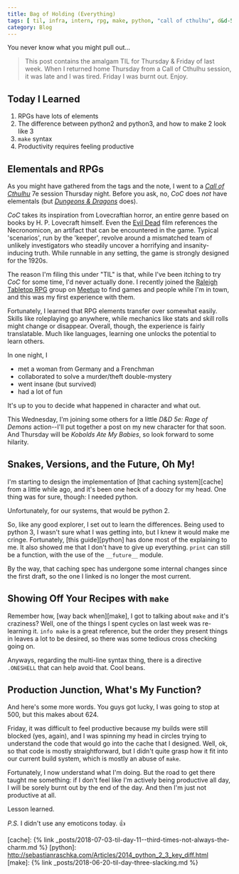 ```yaml
---
title: Bag of Holding (Everything)
tags: [ til, infra, intern, rpg, make, python, "call of cthulhu", d&d-5e ]
category: Blog
---
```


You never know what you might pull out…

> This post contains the amalgam TIL for Thursday & Friday of last week. When I
> returned home Thursday from a Call of Cthulhu session, it was late and I was
> tired. Friday I was burnt out. Enjoy.

## Today I Learned

1. RPGs have lots of elements
2. The difference between python2 and python3, and how to make 2 look like 3
3. `make` syntax
4. Productivity requires feeling productive

## Elementals and RPGs

As you might have gathered from the tags and the note, I went to a _[Call of
Cthulhu][]_ 7e session Thursday night. Before you ask, no, _CoC_ does *not* have
elementals (but _[Dungeons & Dragons][]_ does).

_CoC_ takes its inspiration from Lovecraftian horror, an entire genre based on
books by H. P. Lovecraft himself. Even the [Evil Dead][] film references the
Necronomicon, an artifact that can be encountered in the game. Typical
'scenarios', run by the 'keeper', revolve around a mismatched team of unlikely
investigators who steadily uncover a horrifying and insanity-inducing truth.
While runnable in any setting, the game is strongly designed for the 1920s.

The reason I'm filing this under "TIL" is that, while I've been itching to try
_CoC_ for some time, I'd never actually done. I recently joined the [Raleigh
Tabletop RPG][] group on [Meetup][] to find games and people while I'm in town,
and this was my first experience with them.

Fortunately, I learned that RPG elements transfer over somewhat easily. Skills
like roleplaying go anywhere, while mechanics like stats and skill rolls might
change or disappear. Overall, though, the experience is fairly translatable.
Much like languages, learning one unlocks the potential to learn others.

In one night, I
- met a woman from Germany and a Frenchman
- collaborated to solve a murder/theft double-mystery
- went insane (but survived)
- had a lot of fun

It's up to you to decide what happened in character and what out.

This Wednesday, I'm joining some others for a little _D&D 5e: Rage of Demons_
action--I'll put together a post on my new character for that soon. And Thursday
will be _Kobolds Ate My Babies_, so look forward to some hilarity.

## Snakes, Versions, and the Future, Oh My!

I'm starting to design the implementation of [that caching system][cache] from a
little while ago, and it's been one heck of a doozy for my head. One thing was
for sure, though: I needed python.

Unfortunately, for our systems, that would be python 2.

So, like any good explorer, I set out to learn the differences. Being used to
python 3, I wasn't sure what I was getting into, but I knew it would make me
cringe. Fortunately, [this guide][python] has done most of the explaining to me.
It also showed me that I don't have to give up everything. `print` can still be
a function, with the use of the `__future__` module.

By the way, that caching spec has undergone some internal changes since the
first draft, so the one I linked is no longer the most current.

## Showing Off Your Recipes with `make`

Remember how, [way back when][make], I got to talking about `make` and it's
craziness? Well, one of the things I spent cycles on last week was re-learning
it. `info make` is a great reference, but the order they present things in
leaves a lot to be desired, so there was some tedious cross checking going on.

Anyways, regarding the multi-line syntax thing, there is a directive `.ONESHELL`
that can help avoid that. Cool beans.

## Production Junction, What's My Function?

And here's some more words. You guys got lucky, I was going to stop at 500, but
this makes about 624.

Friday, it was difficult to feel productive because my builds were still blocked
(yes, again), and I was spinning my head in circles trying to understand the
code that would go into the cache that I designed. Well, ok, so that code is
mostly straightforward, but I didn't quite grasp how it fit into our current
build system, which is mostly an abuse of `make`.

Fortunately, I now understand what I'm doing. But the road to get there taught
me something: if I don't feel like I'm actively being productive all day, I will
be sorely burnt out by the end of the day. And then I'm just not productive at
all.

Lesson learned.

_P.S._ I didn't use any emoticons today. :+1:

[Call of Cthulhu]: https://en.wikipedia.org/wiki/Call_of_Cthulhu_(role-playing_game)
[Dungeons & Dragons]: https://en.wikipedia.org/wiki/Dungeons_%26_Dragons
[Evil Dead]: https://en.wikipedia.org/wiki/Evil_Dead
[Raleigh Tabletop RPG]: https://www.meetup.com/Raleigh-Tabletop-Roleplayers/
[Meetup]: https://www.meetup.com
[cache]: {% link _posts/2018-07-03-til-day-11--third-times-not-always-the-charm.md %}
[python]: http://sebastianraschka.com/Articles/2014_python_2_3_key_diff.html
[make]: {% link _posts/2018-06-20-til-day-three-slacking.md %}
